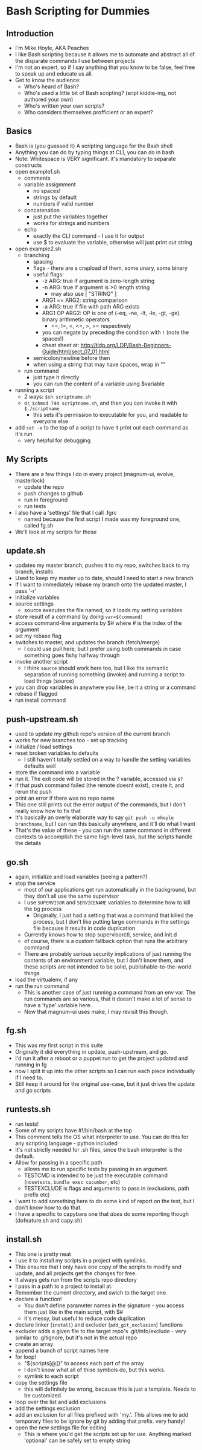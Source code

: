 Bash Scripting for Dummies
==========================

Introduction
------------

- I'm Mike Hoyle, AKA Peaches
- I like Bash scripting because it allows me to automate and abstract all of the disparate commands I use between projects
- I'm not an expert, so if I say anything that you know to be false, feel free to speak up and educate us all.
- Get to know the audience:
  - Who's heard of Bash?
  - Who's used a little bit of Bash scripting? (sript kiddie-ing, not authored your own)
  - Who's written your own scripts?
  - Who considers themselves profficient or an expert?

Basics
------

- Bash is (you guessed it) A scripting language for the Bash shell
- Anything you can do by typing things at CLI, you can do in bash
- Note: Whitespace is VERY significant. it's mandatory to separate constructs
- open example1.sh
  - comments
  - variable assigmment
    - no spaces!
    - strings by default
    - numbers if valid number
  - concatenation
    - just put the variables together
    - works for strings and numbers
  - echo
    - exactly the CLI command - I use it for output
    - use $ to evaluate the variable, otherwise will just print out string
- open example2.sh
  - branching
    - spacing
    - flags - there are a crapload of them, some unary, some binary
    - useful flags:
      - -z ARG: true if argument is zero-length string
      - -n ARG: true if argument is >0 length string
        - may also use [ "STRING" ]
      - ARG1 == ARG2: string comparison
      - -a ARG: true if file with path ARG exists
      - ARG1 OP ARG2: OP is one of (-eq, -ne, -lt, -le, -gt, -ge). binary arithmetic operators
        - ==, !=, <, <=, >, >= respectively
      - you can negate by preceding the condition with ` ! ` (note the spaces!)
      - cheat sheet at: http://tldp.org/LDP/Bash-Beginners-Guide/html/sect_07_01.html
    - semicolon/newline before then
    - when using a string that may have spaces, wrap in ""
  - run command
    - just type it directly
    - you can run the content of a variable using $variable
- running a script
  - 2 ways: `$sh scriptname.sh`
  - or, `$chmod 744 scriptname.sh`, and then you can invoke it with `$./scriptname`
    - this sets it's permission to executable for you, and readable to everyone else
- add `set -x` to the top of a script to have it print out each command as it's run
  - very helpful for debugging

My Scripts
----------

- There are a few things I do in every project (magnum-ui, evolve, masterlock)
  - update the repo
  - push changes to github
  - run in foreground
  - run tests
- I also have a 'settings' file that I call .fgrc
  - named because the first script I made was my foreground one, called fg.sh
- We'll look at my scripts for those

update.sh
---------
- updates my master branch, pushes it to my repo, switches back to my branch, installs
- Used to keep my master up to date, should I need to start a new branch
- If I want to immediately rebase my branch onto the updated master, I pass '-r'
- initialize variables
- source settings
  - source executes the file named, so it loads my setting variables
- store result of a command by doing `var=$(command)`
- access command-line arguments by $# where # is the index of the argument
- set my rebase flag
- switches to master, and updates the branch (fetch/merge)
  - I could use pull here, but I prefer using both commands in case something goes fishy halfway through
- invoke another script
  - I think `source` should work here too, but I like the semantic separation
    of running something (invoke) and running a script to load things (source)
- you can drop variables in anywhere you like, be it a string or a command
- rebase if flagged
- run install command

push-upstream.sh
----------------
- used to update my github repo's version of the current branch
- works for new branches too - set up tracking
- initialize / load settings
- reset broken variables to defaults
  - I still haven't totally settled on a way to handle the setting variables defaults well
- store the command into a variable
- run it. The exit code will be stored in the ? variable, accessed via `$?`
- if that push command failed (the remote doesnt exist), create it, and rerun the push
- print an error if there was no repo name
- This one still prints out the error output of the commands, but I don't really know how to fix that
- It's basically an overly elaborate way to say `git push -u mhoyle branchname`, but I can run this
  basically anywhere, and it'll do what I want
- That's the value of these - you can run the same command in different contexts to accomplish
  the same high-level task, but the scripts handle the details

go.sh
-----
- again, initialize and load variables (seeing a pattern?)
- stop the service
  - most of our applications get run automatically in the background, but they don't all use the same supervisor
  - I use `SUPERVISOR` and `SERVICENAME` variables to determine how to kill the bg process
    - Originally, I just had a setting that was a command that killed the process,
      but I don't like putting large commands in the settings file because it results in code duplication
  - Currently knows how to stop supervisorctl, service, and init.d
  - of course, there is a custom fallback option that runs the arbitrary command
  - There are probably serious security implications of just running the contents of an environment variable,
    but I don't know them, and these scripts are not intended to be solid, publishable-to-the-world things
- load the virtualenv, if any
- run the run command
  - This is another case of just running a command from an env var.  The run commands are so various,
    that it doesn't make a lot of sense to have a 'type' variable here.
  - Now that magnum-ui uses make, I may revisit this though.

fg.sh
-----
- This was my first script in this suite
- Originally it did everything in update, push-upstream, and go.
- I'd run it after a reboot or a puppet run to get the project updated and running in fg
- now I split it up into the other scripts so I can run each piece individually if I need to.
- Still keep it around for the original use-case, but it just drives the update and go scripts

runtests.sh
-----------
- run tests!
- Some of my scripts have #!/bin/bash at the top
- This comment tells the OS what interpreter to use. You can do this for any scripting language - python included
- It's not strictly needed for .sh files, since the bash interpreter is the default.
- Allow for passing in a specific path
  - allows me to run specific tests by passing in an argument.
  - TESTCMD is intended to be just the executable command (`nosetests`, `bundle exec cucumber`, etc)
  - TESTEXCLUDE is flags and arguments to pass in (exclusions, path prefix etc)
- I want to add something here to do some kind of report on the test, but I don't know how to do that.
- I have a specific to capybara one that *does* do some reporting though (dofeature.sh and capy.sh)

install.sh
----------
- This one is pretty neat
- I use it to install my scripts in a project with symlinks.
- This ensures that I only have one copy of the scripts to modify and update, and all projects get the changes for free.
- It always gets run from the scripts repo directory
- I pass in a path to a project to install at.
- Remember the current directory, and swich to the target one.
- declare a function!
  - You don't define parameter names in the signature - you access them just like in the main script, with $#
  - it's messy, but useful to reduce code duplication
- declare linker (`install`) and excluder (`add_git_exclusion`) functions
- excluder adds a given file to the target repo's .git/info/exclude - very similar to .gitignore,
  but it's not in the actual repo
- create an array
- append a bunch of script names here
- for loop!
  - "${scripts[@]}" to access each part of the array
  - I don't know what all of thise symbols do, but this works.
  - symlink to each script
- copy the settings file
  - this will definitely be wrong, because this is just a template. Needs to be customized.
- loop over the list and add exclusions
- add the settings exclusion
- add an exclusion for all files prefixed with 'my.'. This allows me to add temporary files to be ignore by git
  by adding that prefix. very handy!
- open the new settings file for editing
  - This is where you'd get the scripts set up for use. Anything marked 'optional' can be safely set to empty string
